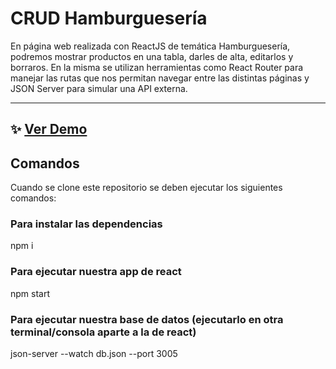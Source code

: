 # CRUD Hamburguesería

En página web realizada con ReactJS de temática Hamburguesería, podremos mostrar productos en una tabla, darles de alta, editarlos y borraros. En la misma se utilizan herramientas como React Router para manejar las rutas que nos permitan navegar entre las distintas páginas y JSON Server para simular una API externa.

---

## ✨ [Ver Demo](https://crudburgers.netlify.app/) 

## Comandos

Cuando se clone este repositorio se deben ejecutar los siguientes comandos:

### Para instalar las dependencias
npm i 

### Para ejecutar nuestra app de react
npm start

### Para ejecutar nuestra base de datos (ejecutarlo en otra terminal/consola aparte a la de react)
json-server --watch db.json --port 3005


